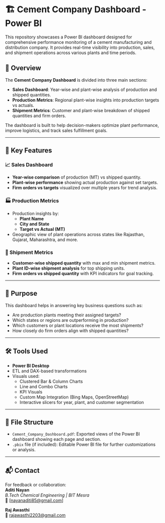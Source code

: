 # 🏗️ Cement Company Dashboard - Power BI

This repository showcases a Power BI dashboard designed for comprehensive performance monitoring of a cement manufacturing and distribution company. It provides real-time visibility into production, sales, and shipment operations across various plants and time periods.

## 📁 Overview

The **Cement Company Dashboard** is divided into three main sections:

- **Sales Dashboard**: Year-wise and plant-wise analysis of production and shipped quantities.
- **Production Metrics**: Regional plant-wise insights into production targets vs actuals.
- **Shipment Metrics**: Customer and plant-wise breakdown of shipped quantities and firm orders.

The dashboard is built to help decision-makers optimize plant performance, improve logistics, and track sales fulfillment goals.

---

## 📌 Key Features

### 📈 Sales Dashboard
- **Year-wise comparison** of production (MT) vs shipped quantity.
- **Plant-wise performance** showing actual production against set targets.
- **Firm orders vs targets** visualized over multiple years for trend analysis.

### 🏭 Production Metrics
- Production insights by:
  - **Plant Name**
  - **City and State**
  - **Target vs Actual (MT)**
- Geographic view of plant operations across states like Rajasthan, Gujarat, Maharashtra, and more.

### 🚚 Shipment Metrics
- **Customer-wise shipped quantity** with max and min shipment metrics.
- **Plant ID-wise shipment analysis** for top shipping units.
- **Firm orders vs shipped quantity** with KPI indicators for goal tracking.

---

## 🎯 Purpose

This dashboard helps in answering key business questions such as:

- Are production plants meeting their assigned targets?
- Which states or regions are outperforming in production?
- Which customers or plant locations receive the most shipments?
- How closely do firm orders align with shipped quantities?

---

## 🛠 Tools Used

- **Power BI Desktop**
- ETL and DAX-based transformations
- Visuals used:
  - Clustered Bar & Column Charts
  - Line and Combo Charts
  - KPI Visuals
  - Custom Map Integration (Bing Maps, OpenStreetMap)
  - Interactive slicers for year, plant, and customer segmentation

---

## 📂 File Structure

- `Cement_Company_Dashboard.pdf`: Exported views of the Power BI dashboard showing each page and section.
- `.pbix` file (if included): Editable Power BI file for further customizations or analysis.

---

## 📬 Contact
For feedback or collaboration:  
**Aditi Nayan**  
*B.Tech Chemical Engineering | BIT Mesra*  
📧 [nayanaditi85@gmail.com]

**Raj Awasthi**  
📧 rajawasthi2203@gmail.com
